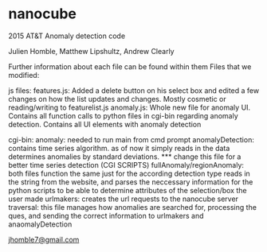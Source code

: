 # nanocube

2015 AT&T Anomaly detection code

Julien Homble, Matthew Lipshultz, Andrew Clearly

Further information about each file can be found within them
Files that we modified:

js files:
  features.js:
    Added a delete button on his select box and edited a few changes on how the list updates and changes. 
    Mostly cosmetic or reading/writing to featurelist.js
  anomaly.js:
    Whole new file for anomaly UI. 
    Contains all function calls to python files in cgi-bin regarding anomaly detection.
    Contains all UI elements with anomaly detection

cgi-bin:
  anomaly:
    needed to run main from cmd prompt
  anomalyDetection:
    contains time series algorithm. 
    as of now it simply reads in the data determines anomalies by standard deviations.
    *** change this file for a better time series detection
  (CGI SCRIPTS) fullAnomaly/regionAnomaly:
    both files function the same just for the according detection type
    reads in the string from the website, and parses the neccessary information for the python scripts to
      be able to determine attributes of the selection/box the user made
  urlmakers:
    creates the url requests to the nanocube server
  traversal:
    this file manages how anomalies are searched for, processing the ques, and sending the correct
      information to urlmakers and anaomalyDetection

jhomble7@gmail.com 
